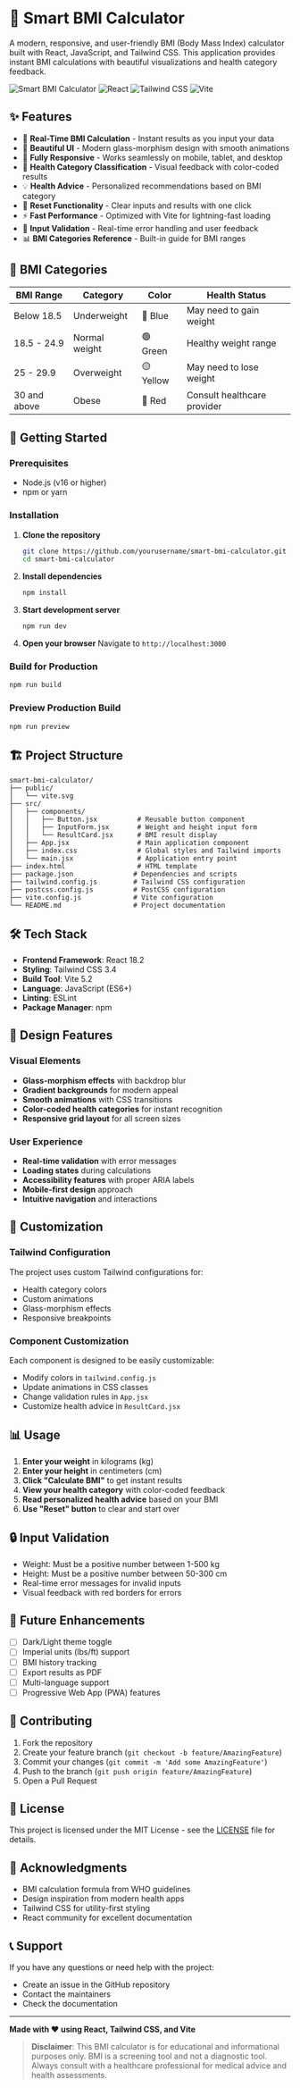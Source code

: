 # 🧮 Smart BMI Calculator

A modern, responsive, and user-friendly BMI (Body Mass Index) calculator built with React, JavaScript, and Tailwind CSS. This application provides instant BMI calculations with beautiful visualizations and health category feedback.

![Smart BMI Calculator](https://img.shields.io/badge/BMI-Calculator-blue?style=for-the-badge&logo=react)
![React](https://img.shields.io/badge/React-18.2-61DAFB?style=for-the-badge&logo=react)
![Tailwind CSS](https://img.shields.io/badge/Tailwind-CSS-38B2AC?style=for-the-badge&logo=tailwind-css)
![Vite](https://img.shields.io/badge/Vite-5.2-646CFF?style=for-the-badge&logo=vite)

## ✨ Features

- 🧮 **Real-Time BMI Calculation** - Instant results as you input your data
- 🎨 **Beautiful UI** - Modern glass-morphism design with smooth animations
- 📱 **Fully Responsive** - Works seamlessly on mobile, tablet, and desktop
- 🏥 **Health Category Classification** - Visual feedback with color-coded results
- 💡 **Health Advice** - Personalized recommendations based on BMI category
- 🔄 **Reset Functionality** - Clear inputs and results with one click
- ⚡ **Fast Performance** - Optimized with Vite for lightning-fast loading
- 🎯 **Input Validation** - Real-time error handling and user feedback
- 📊 **BMI Categories Reference** - Built-in guide for BMI ranges

## 🎯 BMI Categories

| BMI Range | Category | Color | Health Status |
|-----------|----------|-------|---------------|
| Below 18.5 | Underweight | 🔵 Blue | May need to gain weight |
| 18.5 - 24.9 | Normal weight | 🟢 Green | Healthy weight range |
| 25 - 29.9 | Overweight | 🟡 Yellow | May need to lose weight |
| 30 and above | Obese | 🔴 Red | Consult healthcare provider |

## 🚀 Getting Started

### Prerequisites

- Node.js (v16 or higher)
- npm or yarn

### Installation

1. **Clone the repository**
   ```bash
   git clone https://github.com/yourusername/smart-bmi-calculator.git
   cd smart-bmi-calculator
   ```

2. **Install dependencies**
   ```bash
   npm install
   ```

3. **Start development server**
   ```bash
   npm run dev
   ```

4. **Open your browser**
   Navigate to `http://localhost:3000`

### Build for Production

```bash
npm run build
```

### Preview Production Build

```bash
npm run preview
```

## 🏗️ Project Structure

```
smart-bmi-calculator/
├── public/
│   └── vite.svg
├── src/
│   ├── components/
│   │   ├── Button.jsx          # Reusable button component
│   │   ├── InputForm.jsx       # Weight and height input form
│   │   └── ResultCard.jsx      # BMI result display
│   ├── App.jsx                 # Main application component
│   ├── index.css               # Global styles and Tailwind imports
│   └── main.jsx                # Application entry point
├── index.html                  # HTML template
├── package.json               # Dependencies and scripts
├── tailwind.config.js         # Tailwind CSS configuration
├── postcss.config.js          # PostCSS configuration
├── vite.config.js             # Vite configuration
└── README.md                  # Project documentation
```

## 🛠️ Tech Stack

- **Frontend Framework**: React 18.2
- **Styling**: Tailwind CSS 3.4
- **Build Tool**: Vite 5.2
- **Language**: JavaScript (ES6+)
- **Linting**: ESLint
- **Package Manager**: npm

## 🎨 Design Features

### Visual Elements
- **Glass-morphism effects** with backdrop blur
- **Gradient backgrounds** for modern appeal
- **Smooth animations** with CSS transitions
- **Color-coded health categories** for instant recognition
- **Responsive grid layout** for all screen sizes

### User Experience
- **Real-time validation** with error messages
- **Loading states** during calculations
- **Accessibility features** with proper ARIA labels
- **Mobile-first design** approach
- **Intuitive navigation** and interactions

## 🔧 Customization

### Tailwind Configuration
The project uses custom Tailwind configurations for:
- Health category colors
- Custom animations
- Glass-morphism effects
- Responsive breakpoints

### Component Customization
Each component is designed to be easily customizable:
- Modify colors in `tailwind.config.js`
- Update animations in CSS classes
- Change validation rules in `App.jsx`
- Customize health advice in `ResultCard.jsx`

## 📊 Usage

1. **Enter your weight** in kilograms (kg)
2. **Enter your height** in centimeters (cm)
3. **Click "Calculate BMI"** to get instant results
4. **View your health category** with color-coded feedback
5. **Read personalized health advice** based on your BMI
6. **Use "Reset" button** to clear and start over

## 🔒 Input Validation

- Weight: Must be a positive number between 1-500 kg
- Height: Must be a positive number between 50-300 cm
- Real-time error messages for invalid inputs
- Visual feedback with red borders for errors

## 🌟 Future Enhancements

- [ ] Dark/Light theme toggle
- [ ] Imperial units (lbs/ft) support
- [ ] BMI history tracking
- [ ] Export results as PDF
- [ ] Multi-language support
- [ ] Progressive Web App (PWA) features

## 🤝 Contributing

1. Fork the repository
2. Create your feature branch (`git checkout -b feature/AmazingFeature`)
3. Commit your changes (`git commit -m 'Add some AmazingFeature'`)
4. Push to the branch (`git push origin feature/AmazingFeature`)
5. Open a Pull Request

## 📄 License

This project is licensed under the MIT License - see the [LICENSE](LICENSE) file for details.

## 🙏 Acknowledgments

- BMI calculation formula from WHO guidelines
- Design inspiration from modern health apps
- Tailwind CSS for utility-first styling
- React community for excellent documentation

## 📞 Support

If you have any questions or need help with the project:

- Create an issue in the GitHub repository
- Contact the maintainers
- Check the documentation

---

**Made with ❤️ using React, Tailwind CSS, and Vite**

> **Disclaimer**: This BMI calculator is for educational and informational purposes only. BMI is a screening tool and not a diagnostic tool. Always consult with a healthcare professional for medical advice and health assessments. 